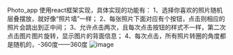 Photo_app
使用react框架实现，具体实现的功能有：
1、选择你喜欢的照片随机层叠摆放，就好像“照片墙”一样；
2、每张照片下面对应有个按钮，点击则相应的照片会跳出到正中间；
3、允许点击两次，且每次点击按钮的样式不一样，第二次点击图片图片旋转，显示图片的背面信息；
4、每次点击，所有照片转圈的角度都是随机的，-360度——360度 
![image](https://github.com/AmyDengLi/Photo-app-react/blob/master/public/GIF/photo_app.gif)
